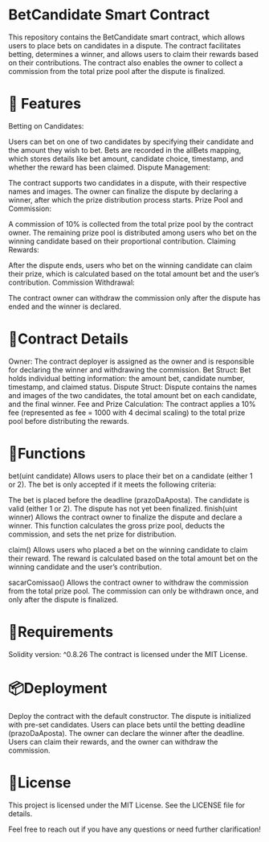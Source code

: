 # BetCandidate Smart Contract

This repository contains the BetCandidate smart contract, which allows users to place bets on candidates in a dispute. The contract facilitates betting, determines a winner, and allows users to claim their rewards based on their contributions. The contract also enables the owner to collect a commission from the total prize pool after the dispute is finalized.

# 🔑 Features

Betting on Candidates:

Users can bet on one of two candidates by specifying their candidate and the amount they wish to bet.
Bets are recorded in the allBets mapping, which stores details like bet amount, candidate choice, timestamp, and whether the reward has been claimed.
Dispute Management:

The contract supports two candidates in a dispute, with their respective names and images.
The owner can finalize the dispute by declaring a winner, after which the prize distribution process starts.
Prize Pool and Commission:

A commission of 10% is collected from the total prize pool by the contract owner.
The remaining prize pool is distributed among users who bet on the winning candidate based on their proportional contribution.
Claiming Rewards:

After the dispute ends, users who bet on the winning candidate can claim their prize, which is calculated based on the total amount bet and the user’s contribution.
Commission Withdrawal:

The contract owner can withdraw the commission only after the dispute has ended and the winner is declared.

# 📝Contract Details

Owner: The contract deployer is assigned as the owner and is responsible for declaring the winner and withdrawing the commission.
Bet Struct:
Bet holds individual betting information: the amount bet, candidate number, timestamp, and claimed status.
Dispute Struct:
Dispute contains the names and images of the two candidates, the total amount bet on each candidate, and the final winner.
Fee and Prize Calculation:
The contract applies a 10% fee (represented as fee = 1000 with 4 decimal scaling) to the total prize pool before distributing the rewards.

# 🚀Functions

bet(uint candidate)
Allows users to place their bet on a candidate (either 1 or 2). The bet is only accepted if it meets the following criteria:

The bet is placed before the deadline (prazoDaAposta).
The candidate is valid (either 1 or 2).
The dispute has not yet been finalized.
finish(uint winner)
Allows the contract owner to finalize the dispute and declare a winner. This function calculates the gross prize pool, deducts the commission, and sets the net prize for distribution.

claim()
Allows users who placed a bet on the winning candidate to claim their reward. The reward is calculated based on the total amount bet on the winning candidate and the user’s contribution.

sacarComissao()
Allows the contract owner to withdraw the commission from the total prize pool. The commission can only be withdrawn once, and only after the dispute is finalized.

# 🔧Requirements

Solidity version: ^0.8.26
The contract is licensed under the MIT License.

# 📦Deployment
Deploy the contract with the default constructor. The dispute is initialized with pre-set candidates.
Users can place bets until the betting deadline (prazoDaAposta).
The owner can declare the winner after the deadline.
Users can claim their rewards, and the owner can withdraw the commission.

# 📜License
This project is licensed under the MIT License. See the LICENSE file for details.

Feel free to reach out if you have any questions or need further clarification!
